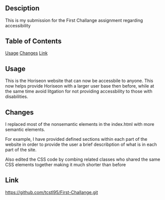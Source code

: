 # <First-Challange>

## Desciption

This is my submission for the First Challange assignment regarding accessibility

## Table of Contents

[Usage](#usage)
[Changes](#changes)
[Link](#link)


## Usage

This is the Horiseon website that can now be accessbile to anyone. This now helps provide Horiseon with a larger user base then before, while at the same time avoid litgation for not providing accessbility to those with disabilities.

## Changes

I replaced most of the nonsemantic elements in the index.html with more semantic elements.

For example, I have provided defined sections within each part of the website in order to provide the user a brief describption of what is in each part of the site.

Also edited the CSS code by combing related classes who shared the same CSS elements together making it much shorter than before

## Link
https://github.com/tcstl95/First-Challange.git
